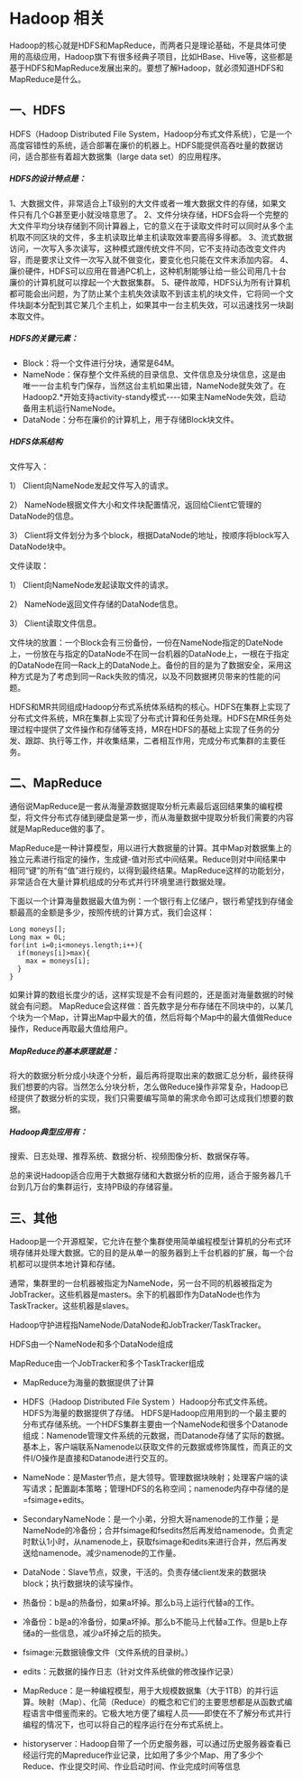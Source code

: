 # Hadoop 相关

Hadoop的核心就是HDFS和MapReduce，而两者只是理论基础，不是具体可使用的高级应用，Hadoop旗下有很多经典子项目，比如HBase、Hive等，这些都是基于HDFS和MapReduce发展出来的。要想了解Hadoop，就必须知道HDFS和MapReduce是什么。

## 一、HDFS

HDFS（Hadoop Distributed File System，Hadoop分布式文件系统），它是一个高度容错性的系统，适合部署在廉价的机器上。HDFS能提供高吞吐量的数据访问，适合那些有着超大数据集（large data set）的应用程序。

##### HDFS的设计特点是：

1、大数据文件，非常适合上T级别的大文件或者一堆大数据文件的存储，如果文件只有几个G甚至更小就没啥意思了。
2、文件分块存储，HDFS会将一个完整的大文件平均分块存储到不同计算器上，它的意义在于读取文件时可以同时从多个主机取不同区块的文件，多主机读取比单主机读取效率要高得多得都。
3、流式数据访问，一次写入多次读写，这种模式跟传统文件不同，它不支持动态改变文件内容，而是要求让文件一次写入就不做变化，要变化也只能在文件末添加内容。
4、廉价硬件，HDFS可以应用在普通PC机上，这种机制能够让给一些公司用几十台廉价的计算机就可以撑起一个大数据集群。
5、硬件故障，HDFS认为所有计算机都可能会出问题，为了防止某个主机失效读取不到该主机的块文件，它将同一个文件块副本分配到其它某几个主机上，如果其中一台主机失效，可以迅速找另一块副本取文件。

##### HDFS的关键元素：

* Block：将一个文件进行分块，通常是64M。
* NameNode：保存整个文件系统的目录信息、文件信息及分块信息，这是由唯一一台主机专门保存，当然这台主机如果出错，NameNode就失效了。在Hadoop2.*开始支持activity-standy模式----如果主NameNode失效，启动备用主机运行NameNode。
* DataNode：分布在廉价的计算机上，用于存储Block块文件。

##### HDFS体系结构

文件写入：

   1）  Client向NameNode发起文件写入的请求。

   2）  NameNode根据文件大小和文件块配置情况，返回给Client它管理的DataNode的信息。

   3）  Client将文件划分为多个block，根据DataNode的地址，按顺序将block写入DataNode块中。

文件读取：

   1）  Client向NameNode发起读取文件的请求。

   2）  NameNode返回文件存储的DataNode信息。

   3）  Client读取文件信息。

文件块的放置：一个Block会有三份备份，一份在NameNode指定的DateNode上，一份放在与指定的DataNode不在同一台机器的DataNode上，一根在于指定的DataNode在同一Rack上的DataNode上。备份的目的是为了数据安全，采用这种方式是为了考虑到同一Rack失败的情况，以及不同数据拷贝带来的性能的问题。

HDFS和MR共同组成Hadoop分布式系统体系结构的核心。HDFS在集群上实现了分布式文件系统，MR在集群上实现了分布式计算和任务处理。HDFS在MR任务处理过程中提供了文件操作和存储等支持，MR在HDFS的基础上实现了任务的分发、跟踪、执行等工作，并收集结果，二者相互作用，完成分布式集群的主要任务。


  ## 二、MapReduce

通俗说MapReduce是一套从海量源数据提取分析元素最后返回结果集的编程模型，将文件分布式存储到硬盘是第一步，而从海量数据中提取分析我们需要的内容就是MapReduce做的事了。

MapReduce是一种计算模型，用以进行大数据量的计算。其中Map对数据集上的独立元素进行指定的操作，生成键-值对形式中间结果。Reduce则对中间结果中相同“键”的所有“值”进行规约，以得到最终结果。MapReduce这样的功能划分，非常适合在大量计算机组成的分布式并行环境里进行数据处理。

下面以一个计算海量数据最大值为例：一个银行有上亿储户，银行希望找到存储金额最高的金额是多少，按照传统的计算方式，我们会这样：

  ```
  Long moneys[];
  Long max = 0L;  
  for(int i=0;i<moneys.length;i++){  
    if(moneys[i]>max){  
      max = moneys[i];  
    }  
  }  
  ```

如果计算的数组长度少的话，这样实现是不会有问题的，还是面对海量数据的时候就会有问题。
MapReduce会这样做：首先数字是分布存储在不同块中的，以某几个块为一个Map，计算出Map中最大的值，然后将每个Map中的最大值做Reduce操作，Reduce再取最大值给用户。

##### MapReduce的基本原理就是：

将大的数据分析分成小块逐个分析，最后再将提取出来的数据汇总分析，最终获得我们想要的内容。当然怎么分块分析，怎么做Reduce操作非常复杂，Hadoop已经提供了数据分析的实现，我们只需要编写简单的需求命令即可达成我们想要的数据。

##### Hadoop典型应用有：

搜索、日志处理、推荐系统、数据分析、视频图像分析、数据保存等。

总的来说Hadoop适合应用于大数据存储和大数据分析的应用，适合于服务器几千台到几万台的集群运行，支持PB级的存储容量。

## 三、其他


Hadoop是一个开源框架，它允许在整个集群使用简单编程模型计算机的分布式环境存储并处理大数据。它的目的是从单一的服务器到上千台机器的扩展，每一个台机都可以提供本地计算和存储。

通常，集群里的一台机器被指定为NameNode，另一台不同的机器被指定为JobTracker。这些机器是masters。余下的机器即作为DataNode也作为TaskTracker。这些机器是slaves。

Hadoop守护进程指NameNode/DataNode和JobTracker/TaskTracker。

HDFS由一个NameNode和多个DataNode组成

MapReduce由一个JobTracker和多个TaskTracker组成

* MapReduce为海量的数据提供了计算

* HDFS（Hadoop Distributed File System ）Hadoop分布式文件系统。 HDFS为海量的数据提供了存储。 HDFS是Hadoop应用用到的一个最主要的分布式存储系统。一个HDFS集群主要由一个NameNode和很多个Datanode组成：Namenode管理文件系统的元数据，而Datanode存储了实际的数据。基本上，客户端联系Namenode以获取文件的元数据或修饰属性，而真正的文件I/O操作是直接和Datanode进行交互的。
* NameNode：是Master节点，是大领导。管理数据块映射；处理客户端的读写请求；配置副本策略；管理HDFS的名称空间；namenode内存中存储的是=fsimage+edits。
* SecondaryNameNode：是一个小弟，分担大哥namenode的工作量；是NameNode的冷备份；合并fsimage和fsedits然后再发给namenode。负责定时默认1小时，从namenode上，获取fsimage和edits来进行合并，然后再发送给namenode。减少namenode的工作量。
* DataNode：Slave节点，奴隶，干活的。负责存储client发来的数据块block；执行数据块的读写操作。
* 热备份：b是a的热备份，如果a坏掉。那么b马上运行代替a的工作。
* 冷备份：b是a的冷备份，如果a坏掉。那么b不能马上代替a工作。但是b上存储a的一些信息，减少a坏掉之后的损失。
* fsimage:元数据镜像文件（文件系统的目录树。）
* edits：元数据的操作日志（针对文件系统做的修改操作记录）
* MapReduce：是一种编程模型，用于大规模数据集（大于1TB）的并行运算。映射（Map）、化简（Reduce）的概念和它们的主要思想都是从函数式编程语言中借鉴而来的。它极大地方便了编程人员——即使在不了解分布式并行编程的情况下，也可以将自己的程序运行在分布式系统上。
* historyserver：Hadoop自带了一个历史服务器，可以通过历史服务器查看已经运行完的Mapreduce作业记录，比如用了多少个Map、用了多少个Reduce、作业提交时间、作业启动时间、作业完成时间等信息

[](http://blog.csdn.net/zhangliangzi/article/details/52071218)
